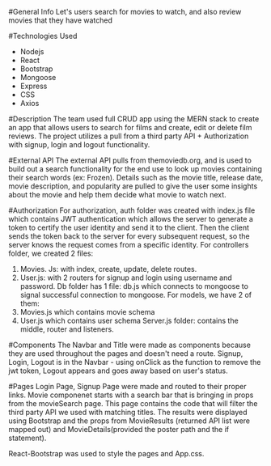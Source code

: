 #General Info
Let's users search for movies to watch, and also review movies that they have watched

#Technologies Used
- Nodejs
- React
- Bootstrap
- Mongoose
- Express
- CSS
- Axios

#Description
The team used full CRUD app using the MERN stack to create an app that allows users to search for films and create, edit or delete film reviews.
The project utilizes a pull from a third party API + Authorization with signup, login and logout functionality.

#External API
The external API pulls from themoviedb.org, and is used to build out a search functionality for the end use to look up movies containing their search words (ex: Frozen). Details such as the movie title, release date, movie description, and popularity are pulled to give the user some insights about the movie and help them decide what movie to watch next.

#Authorization
For authorization, auth folder was created with index.js file which contains JWT authentication which allows the server to generate a token to certify the user identity and send it to the client. Then the client sends the token back to the server for every subsequent request, so the server knows the request comes from a specific identity.
For controllers folder, we created 2 files:
1)   Movies. Js: with index, create, update, delete routes.
2)   User.js: with 2 routers for signup and login using username and password.
Db folder has 1 file: db.js which connects to mongoose to signal successful connection to mongoose.
For models, we have 2 of them:
1)   Movies.js which contains movie schema
2)   User.js which contains user schema
Server.js folder: contains the middle, router and listeners.

#Components
The Navbar and Title were made as components because they are used throughout the pages and doesn't need a route. 
Signup, Login, Logout is in the Navbar - using onClick as the function to remove the jwt token, Logout appears and goes away based on user's status. 

#Pages
Login Page, Signup Page were made and routed to their proper links. Movie componenet starts with a search bar that is bringing in props from the movieSearch page. This page contains the code that will filter the third party API we used with matching titles. The results were displayed using Bootstrap and the props from MovieResults (returned API list were mapped out) and MovieDetails(provided the poster path and the if statement). 

React-Bootstrap was used to style the pages and App.css.